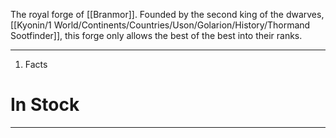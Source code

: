 The royal forge of [[Branmor]]. Founded by the second king of the dwarves, [[Kyonin/1 World/Continents/Countries/Uson/Golarion/History/Thormand Sootfinder]], this forge only allows the best of the best into their ranks. 

---
1. Facts

# In Stock
---
